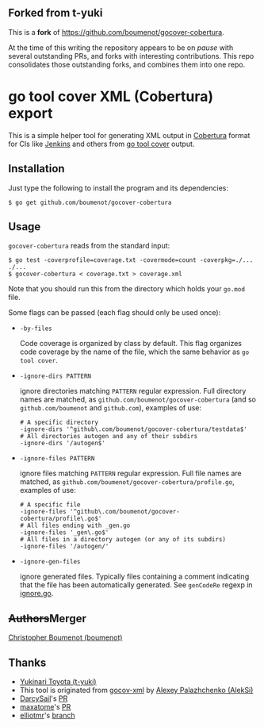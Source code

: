 ## Forked from t-yuki

This is a **fork** of https://github.com/boumenot/gocover-cobertura.

At the time of this writing the repository appears to be on *pause* with
several outstanding PRs, and forks with interesting contributions.  This
repo consolidates those outstanding forks, and combines them into one repo.

go tool cover XML (Cobertura) export
====================================

This is a simple helper tool for generating XML output in [Cobertura](http://cobertura.sourceforge.net/) format
for CIs like [Jenkins](https://wiki.jenkins-ci.org/display/JENKINS/Cobertura+Plugin) and others
from [go tool cover](https://code.google.com/p/go.tools/) output.

Installation
------------

Just type the following to install the program and its dependencies:

    $ go get github.com/boumenot/gocover-cobertura

Usage
-----

`gocover-cobertura` reads from the standard input:

    $ go test -coverprofile=coverage.txt -covermode=count -coverpkg=./... ./...
    $ gocover-cobertura < coverage.txt > coverage.xml
    
Note that you should run this from the directory which holds your `go.mod` file.

Some flags can be passed (each flag should only be used once):

- `-by-files`

  Code coverage is organized by class by default.  This flag organizes code
  coverage by the name of the file, which the same behavior as `go tool cover`.

- `-ignore-dirs PATTERN`

  ignore directories matching `PATTERN` regular expression. Full
  directory names are matched, as
  `github.com/boumenot/gocover-cobertura` (and so `github.com/boumenot`
  and `github.com`), examples of use:
  ```
  # A specific directory
  -ignore-dirs '^github\.com/boumenot/gocover-cobertura/testdata$'
  # All directories autogen and any of their subdirs
  -ignore-dirs '/autogen$'
  ```

- `-ignore-files PATTERN`

  ignore files matching `PATTERN` regular expression. Full file names
  are matched, as `github.com/boumenot/gocover-cobertura/profile.go`,
  examples of use:
  ```
  # A specific file
  -ignore-files '^github\.com/boumenot/gocover-cobertura/profile\.go$'
  # All files ending with _gen.go
  -ignore-files '_gen\.go$'
  # All files in a directory autogen (or any of its subdirs)
  -ignore-files '/autogen/'
  ```

- `-ignore-gen-files`

  ignore generated files. Typically files containing a comment
  indicating that the file has been automatically generated. See
  `genCodeRe` regexp in [ignore.go](ignore.go).

~~Authors~~Merger
-------

[Christopher Boumenot (boumenot)](https://github.com/boumenot)

Thanks
------

 * [Yukinari Toyota (t-yuki)](https://github.com/t-yuki)
 * This tool is originated from [gocov-xml](https://github.com/AlekSi/gocov-xml) by [Alexey Palazhchenko (AlekSi)](https://github.com/AlekSi)
 * [DarcySail](https://github.com/DarcySail)'s [PR](https://github.com/t-yuki/gocover-cobertura/pull/22)
 * [maxatome](https://github.com/maxatome)'s [PR](https://github.com/t-yuki/gocover-cobertura/pull/19)
 * [elliotmr](https://github.com/elliotmr)'s [branch](https://github.com/elliotmr/gocover-cobertura)
